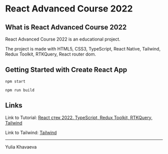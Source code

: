 # React Advanced Course 2022
## What is React Advanced Course 2022

React Advanced Course 2022 is an educational project.

The project is made with HTML5, CSS3, TypeScript, React Native, Tailwind, Redux Toolkit, RTKQuery, React router dom.

## Getting Started with Create React App

```
npm start
```

```
npm run build
```

## Links

Link to Tutorial: [React стек 2022. TypeScript, Redux Toolkit, RTKQuery, Tailwind](https://www.youtube.com/watch?v=lkbm-zlcFvs&list=PLn2IQi6_VoDk2BGrsovEoA8dp7YDKaKXI&index=84&t=66s)

Link to Tailwind: [Tailwind](https://tailwindcss.com/docs/guides/create-react-app)

---
Yulia Khavaeva
